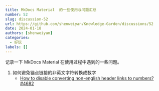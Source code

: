 ```yaml
---
title: MkDocs Material  的一些使用与问题汇总
number: 52
slug: discussion-52
url: https://github.com/shenweiyan/Knowledge-Garden/discussions/52
date: 2024-01-18
authors: [shenweiyan]
categories: 
  - 好玩
labels: []
---
```


记录一下 MkDocs Material 在使用过程中遇到的一些问题。

<!-- more -->

1. 如何避免锚点链接的非英文字符转换成数字    
   - [How to disable converting non-english header links to numbers?#4682](https://github.com/squidfunk/mkdocs-material/discussions/4682)

<script src="https://giscus.app/client.js"
	data-repo="shenweiyan/Knowledge-Garden"
	data-repo-id="R_kgDOKgxWlg"
	data-mapping="number"
	data-term="52"
	data-reactions-enabled="1"
	data-emit-metadata="0"
	data-input-position="bottom"
	data-theme="light"
	data-lang="zh-CN"
	crossorigin="anonymous"
	async>
</script>
